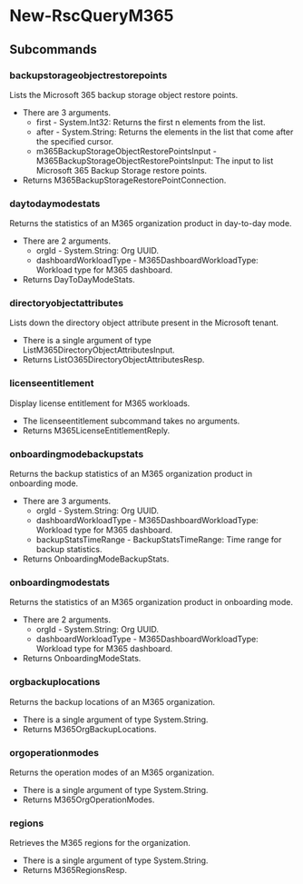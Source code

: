 # New-RscQueryM365
## Subcommands
### backupstorageobjectrestorepoints
Lists the Microsoft 365 backup storage object restore points.

- There are 3 arguments.
    - first - System.Int32: Returns the first n elements from the list.
    - after - System.String: Returns the elements in the list that come after the specified cursor.
    - m365BackupStorageObjectRestorePointsInput - M365BackupStorageObjectRestorePointsInput: The input to list Microsoft 365 Backup Storage restore points.
- Returns M365BackupStorageRestorePointConnection.
### daytodaymodestats
Returns the statistics of an M365 organization product in day-to-day mode.

- There are 2 arguments.
    - orgId - System.String: Org UUID.
    - dashboardWorkloadType - M365DashboardWorkloadType: Workload type for M365 dashboard.
- Returns DayToDayModeStats.
### directoryobjectattributes
Lists down the directory object attribute present in the Microsoft tenant.

- There is a single argument of type ListM365DirectoryObjectAttributesInput.
- Returns ListO365DirectoryObjectAttributesResp.
### licenseentitlement
Display license entitlement for M365 workloads.

- The licenseentitlement subcommand takes no arguments.
- Returns M365LicenseEntitlementReply.
### onboardingmodebackupstats
Returns the backup statistics of an M365 organization product in onboarding mode.

- There are 3 arguments.
    - orgId - System.String: Org UUID.
    - dashboardWorkloadType - M365DashboardWorkloadType: Workload type for M365 dashboard.
    - backupStatsTimeRange - BackupStatsTimeRange: Time range for backup statistics.
- Returns OnboardingModeBackupStats.
### onboardingmodestats
Returns the statistics of an M365 organization product in onboarding mode.

- There are 2 arguments.
    - orgId - System.String: Org UUID.
    - dashboardWorkloadType - M365DashboardWorkloadType: Workload type for M365 dashboard.
- Returns OnboardingModeStats.
### orgbackuplocations
Returns the backup locations of an M365 organization.

- There is a single argument of type System.String.
- Returns M365OrgBackupLocations.
### orgoperationmodes
Returns the operation modes of an M365 organization.

- There is a single argument of type System.String.
- Returns M365OrgOperationModes.
### regions
Retrieves the M365 regions for the organization.

- There is a single argument of type System.String.
- Returns M365RegionsResp.
